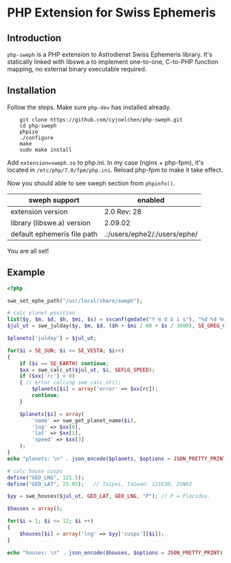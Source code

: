 # PHP Extension for Swiss Ephemeris
## Introduction
`php-sweph` is a PHP extension to Astrodienst Swiss Ephemeris library. It's statically linked with libswe.a to implement one-to-one, C-to-PHP function mapping, no external binary executable required.

## Installation

Follow the steps. Make sure `php-dev` has installed already.

```
    git clone https://github.com/cyjoelchen/php-sweph.git
    cd php-sweph
    phpize
    ./configure 
    make
    sudo make install
```

Add `extension=sweph.so` to php.ini. In my case (nginx + php-fpm), it's located in `/etc/php/7.0/fpm/php.ini`. Reload php-fpm to make it take effect.

Now you should able to see sweph section from `phpinfo()`.

 sweph support | enabled 
---|---
 extension version | 2.0 Rev: 28
 library (libswe.a) version | 2.09.02
 default ephemeris file path | .:/users/ephe2/:/users/ephe/ 

You are all set!

## Example

```php
<?php

swe_set_ephe_path("/usr/local/share/sweph");

# calc planet position
list($y, $m, $d, $h, $mi, $s) = sscanf(gmdate("Y m d G i s"), "%d %d %d %d %d %d");
$jul_ut = swe_julday($y, $m, $d, ($h + $mi / 60 + $s / 3600), SE_GREG_CAL);

$planets['julday'] = $jul_ut;

for($i = SE_SUN; $i <= SE_VESTA; $i++)
{
    if ($i == SE_EARTH) continue;
    $xx = swe_calc_ut($jul_ut, $i, SEFLG_SPEED);
    if ($xx['rc'] < 0) 
    { // error calling swe_calc_ut();
        $planets[$i] = array('error' => $xx[rc]);
        continue;
    }

    $planets[$i] = array(
        'name' => swe_get_planet_name($i),
        'lng' => $xx[0],
        'lat' => $xx[1],
        'speed' => $xx[3]
    );
}
echo "planets: \n" . json_encode($planets, $options = JSON_PRETTY_PRINT) . "\n";

# calc house cusps
define("GEO_LNG", 121.5);
define("GEO_LAT", 25.05);   // Taipei, Taiwan: 121E30, 25N03

$yy = swe_houses($jul_ut, GEO_LAT, GEO_LNG, "P"); // P = Placidus. 

$houses = array();

for($i = 1; $i <= 12; $i ++) 
{
    $houses[$i] = array('lng' => $yy['cusps'][$i]);
}

echo "houses: \n" . json_encode($houses, $options = JSON_PRETTY_PRINT) . "\n";

```


